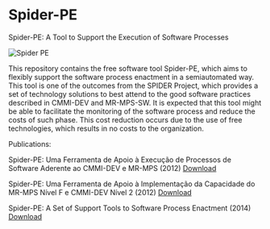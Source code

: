 # Spider-PE

Spider-PE: A Tool to Support the Execution of Software Processes

![Spider PE](http://cdn.elderf.com/assets/images/experience/research/spider/spider_1.png)


This repository contains the free software tool Spider-PE, which aims to flexibly support the software process enactment in a semiautomated way. This tool is one of the outcomes from the SPIDER Project, which provides a set of technology solutions to  best attend to the good software practices described in CMMI-DEV and MR-MPS-SW. It is expected that this tool might be able to facilitate the  monitoring of the software process and reduce the costs of such phase. This cost reduction occurs due to the use of free technologies, which results in no costs to the organization.

Publications:

Spider-PE: Uma Ferramenta de Apoio à Execução de Processos de Software Aderente ao CMMI-DEV e MR-MPS (2012) [Download](http://people.softwarelivre.org/wsl/2012/0003/5.pdf)

Spider-PE: Uma Ferramenta de Apoio à Implementação da Capacidade do MR-MPS Nível F e CMMI-DEV Nível 2 (2012)  [Download](http://www.lbd.dcc.ufmg.br/colecoes/wamps/2012/016.pdf)

Spider-PE: A Set of Support Tools to Software Process Enactment (2014) [Download](http://www.thinkmind.org/download.php?articleid=icsea_2014_20_10_10134)
